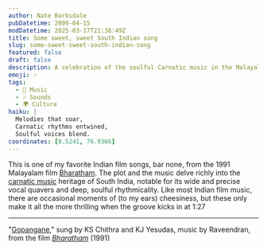 ```yaml
---
author: Nate Barksdale
pubDatetime: 2009-04-15
modDatetime: 2025-03-17T21:38:49Z
title: Some sweet, sweet South Indian song
slug: some-sweet-sweet-south-indian-song
featured: false
draft: false
description: A celebration of the soulful Carnatic music in the Malayalam film "Bharatham," featuring the captivating song "Gopangane."
emoji: 🎶
tags:
  - 🎵 Music
  - 🎶 Sounds
  - 🌍 Culture
haiku: |
  Melodies that soar,  
  Carnatic rhythms entwined,  
  Soulful voices blend.
coordinates: [8.5241, 76.9366]
---
```


This is one of my favorite Indian film songs, bar none, from the 1991 Malayalam film [Bharatham](http://en.wikipedia.org/wiki/Bharatham). The plot and the music delve richly into the [carnatic music](http://en.wikipedia.org/wiki/Carnatic_music) heritage of South India, notable for its wide and precise vocal quavers and deep, soulful rhythmicality. Like most Indian film music, there are occasional moments of (to my ears) cheesiness, but these only make it all the more thrilling when the groove kicks in at 1:27

---

"[Gopangane](http://web.archive.org/web/20091021060423/http://www.musicindiaonline.com:80/lr/20/394)," sung by KS Chithra and KJ Yesudas, music by Raveendran, from the film [_Bharatham_](http://en.wikipedia.org/wiki/Bharatham) (1991)

